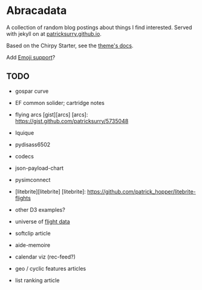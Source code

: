 Abracadata
===

A collection of random blog postings about things I find interested.
Served with jekyll on at [patricksurry.github.io][home].

[home]: https://github.com/patricksurry/patricksurry.github.io

Based on the Chirpy Starter, see the [theme's docs][starter].

[starter]: https://github.com/cotes2020/jekyll-theme-chirpy#documentation

Add [Emoji support][emoji]?

[emoji]: https://www.fabriziomusacchio.com/blog/2021-08-16-emojis_for_Jekyll/

TODO
---

- gospar curve

- EF common solider; cartridge notes

- flying arcs [gist][arcs]
[arcs]: https://gist.github.com/patricksurry/5735048

- Iquique

- pydisass6502

- codecs

- json-payload-chart

- pysimconnect

- [litebrite][litebrite]
[litebrite]: https://github.com/patrick_hopper/litebrite-flights

- other D3 examples?

- universe of [flight data][spiralviz]

[spiralviz]: https://docs.google.com/document/d1EyWhDc_M8hnzYk9AQ0hb_boOlNd8Ngku4Ge4ZX002z4/edit

- softclip article

- aide-memoire

- calendar viz (rec-feed?)

- geo / cyclic features articles

- list ranking article
